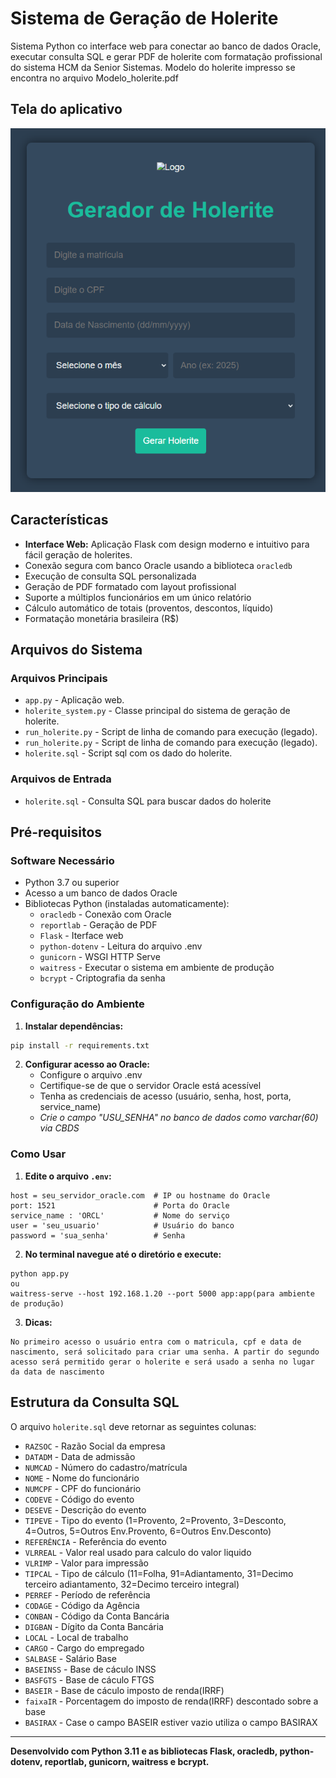 # Sistema de Geração de Holerite

Sistema Python co interface web para conectar ao banco de dados Oracle, executar consulta SQL e gerar PDF de holerite com formatação profissional do sistema HCM da Senior Sistemas. Modelo do holerite impresso se encontra no arquivo Modelo_holerite.pdf

## Tela do aplicativo
![alt text](image.png)

## Características

- **Interface Web:** Aplicação Flask com design moderno e intuitivo para fácil geração de holerites.
- Conexão segura com banco Oracle usando a biblioteca `oracledb`
- Execução de consulta SQL personalizada
- Geração de PDF formatado com layout profissional
- Suporte a múltiplos funcionários em um único relatório
- Cálculo automático de totais (proventos, descontos, líquido)
- Formatação monetária brasileira (R$)

## Arquivos do Sistema

### Arquivos Principais
- `app.py` - Aplicação web.
- `holerite_system.py` - Classe principal do sistema de geração de holerite.
- `run_holerite.py` - Script de linha de comando para execução (legado).
- `run_holerite.py` - Script de linha de comando para execução (legado).
- `holerite.sql` - Script sql com os dado do holerite.

### Arquivos de Entrada
- `holerite.sql` - Consulta SQL para buscar dados do holerite

## Pré-requisitos

### Software Necessário
- Python 3.7 ou superior
- Acesso a um banco de dados Oracle
- Bibliotecas Python (instaladas automaticamente):
  - `oracledb` - Conexão com Oracle
  - `reportlab` - Geração de PDF
  - `Flask` - Iterface web
  - `python-dotenv` - Leitura do arquivo .env
  - `gunicorn` - WSGI HTTP Serve
  - `waitress` - Executar o sistema em ambiente de produção
  - `bcrypt` - Criptografia da senha

### Configuração do Ambiente

1. **Instalar dependências:**
```bash
pip install -r requirements.txt
```

2. **Configurar acesso ao Oracle:**
   - Configure o arquivo .env
   - Certifique-se de que o servidor Oracle está acessível
   - Tenha as credenciais de acesso (usuário, senha, host, porta, service_name)
   - *Crie o campo "USU_SENHA" no banco de dados como varchar(60) via CBDS*


### Como Usar

1. **Edite o arquivo `.env`:**
```
host = seu_servidor_oracle.com  # IP ou hostname do Oracle
port: 1521                      # Porta do Oracle
service_name : 'ORCL'           # Nome do serviço
user = 'seu_usuario'            # Usuário do banco
password = 'sua_senha'          # Senha

```

2. **No terminal navegue até o diretório e execute:**
```
python app.py 
ou 
waitress-serve --host 192.168.1.20 --port 5000 app:app(para ambiente de produção)

```

3. **Dicas:**
```
No primeiro acesso o usuário entra com o matricula, cpf e data de nascimento, será solicitado para criar uma senha. A partir do segundo acesso será permitido gerar o holerite e será usado a senha no lugar da data de nascimento

```


## Estrutura da Consulta SQL

O arquivo `holerite.sql` deve retornar as seguintes colunas:

- `RAZSOC` - Razão Social da empresa
- `DATADM` - Data de admissão
- `NUMCAD` - Número do cadastro/matrícula
- `NOME` - Nome do funcionário
- `NUMCPF` - CPF do funcionário
- `CODEVE` - Código do evento
- `DESEVE` - Descrição do evento
- `TIPEVE` - Tipo do evento (1=Provento, 2=Provento, 3=Desconto, 4=Outros, 5=Outros Env.Provento, 6=Outros Env.Desconto)
- `REFERÊNCIA` - Referência do evento
- `VLRREAL` - Valor real usado para calculo do valor liquido 
- `VLRIMP` - Valor para impressão
- `TIPCAL` - Tipo de cálculo (11=Folha, 91=Adiantamento, 31=Decimo terceiro adiantamento, 32=Decimo terceiro integral)
- `PERREF` - Período de referência
- `CODAGE` - Código da Agência
- `CONBAN` - Código da Conta Bancária
- `DIGBAN` - Dígito da Conta Bancária
- `LOCAL` - Local de trabalho
- `CARGO` - Cargo do empregado
- `SALBASE` - Salário Base
- `BASEINSS` - Base de cáculo INSS
- `BASFGTS` - Base de cáculo FTGS
- `BASEIR` - Base de cáculo imposto de renda(IRRF)
- `faixaIR` - Porcentagem do imposto de renda(IRRF) descontado sobre a base
- `BASIRAX` - Case o campo BASEIR estiver vazio utiliza o campo BASIRAX


---

**Desenvolvido com Python 3.11 e as bibliotecas Flask, oracledb, python-dotenv, reportlab, gunicorn, waitress e bcrypt.**

